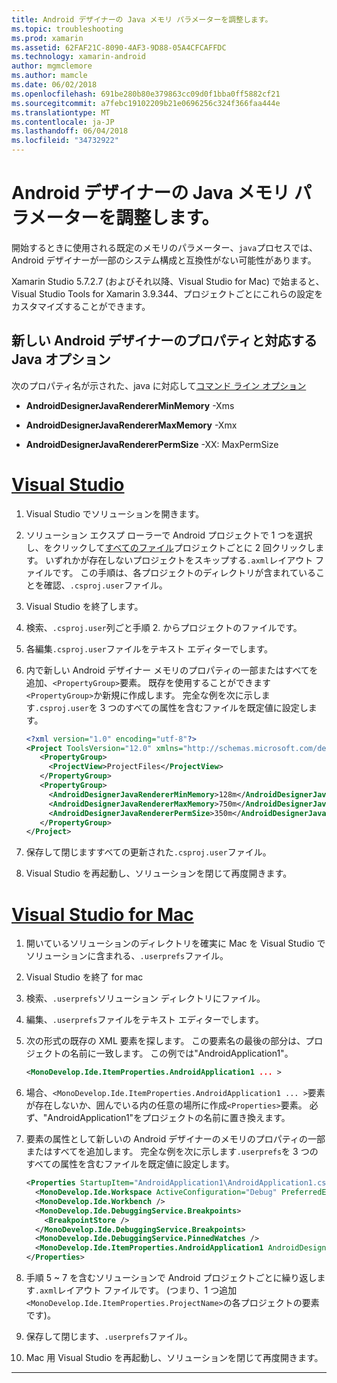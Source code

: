 ```yaml
---
title: Android デザイナーの Java メモリ パラメーターを調整します。
ms.topic: troubleshooting
ms.prod: xamarin
ms.assetid: 62FAF21C-8090-4AF3-9D88-05A4CFCAFFDC
ms.technology: xamarin-android
author: mgmclemore
ms.author: mamcle
ms.date: 06/02/2018
ms.openlocfilehash: 691be280b80e379863cc09d0f1bba0ff5882cf21
ms.sourcegitcommit: a7febc19102209b21e0696256c324f366faa444e
ms.translationtype: MT
ms.contentlocale: ja-JP
ms.lasthandoff: 06/04/2018
ms.locfileid: "34732922"
---
```

# <a name="adjusting-java-memory-parameters-for-the-android-designer"></a>Android デザイナーの Java メモリ パラメーターを調整します。

開始するときに使用される既定のメモリのパラメーター、`java`プロセスでは、Android デザイナーが一部のシステム構成と互換性がない可能性があります。

Xamarin Studio 5.7.2.7 (およびそれ以降、Visual Studio for Mac) で始まると、Visual Studio Tools for Xamarin 3.9.344、プロジェクトごとにこれらの設定をカスタマイズすることができます。

## <a name="new-android-designer-properties-and-corresponding-java-options"></a>新しい Android デザイナーのプロパティと対応する Java オプション

次のプロパティ名が示された、java に対応して[コマンド ライン オプション](http://docs.oracle.com/javase/7/docs/technotes/tools/windows/java.html)

- **AndroidDesignerJavaRendererMinMemory** -Xms

- **AndroidDesignerJavaRendererMaxMemory** -Xmx

- **AndroidDesignerJavaRendererPermSize** -XX: MaxPermSize


# <a name="visual-studiotabvswin"></a>[Visual Studio](#tab/vswin)

1.  Visual Studio でソリューションを開きます。

2.  ソリューション エクスプ ローラーで Android プロジェクトで 1 つを選択し、をクリックして[すべてのファイル](https://msdn.microsoft.com/en-us/library/4afxey9h.aspx)プロジェクトごとに 2 回クリックします。 いずれかが存在しないプロジェクトをスキップする`.axml`レイアウト ファイルです。 この手順は、各プロジェクトのディレクトリが含まれていることを確認、`.csproj.user`ファイル。

3.  Visual Studio を終了します。

4.  検索、`.csproj.user`列ごと手順 2. からプロジェクトのファイルです。

5.  各編集`.csproj.user`ファイルをテキスト エディターでします。

6.  内で新しい Android デザイナー メモリのプロパティの一部またはすべてを追加、`<PropertyGroup>`要素。 既存を使用することができます`<PropertyGroup>`か新規に作成します。 完全な例を次に示します`.csproj.user`を 3 つのすべての属性を含むファイルを既定値に設定します。

    ```xml
    <?xml version="1.0" encoding="utf-8"?>
    <Project ToolsVersion="12.0" xmlns="http://schemas.microsoft.com/developer/msbuild/2003">
       <PropertyGroup>
         <ProjectView>ProjectFiles</ProjectView>
       </PropertyGroup>
       <PropertyGroup>
         <AndroidDesignerJavaRendererMinMemory>128m</AndroidDesignerJavaRendererMinMemory>
         <AndroidDesignerJavaRendererMaxMemory>750m</AndroidDesignerJavaRendererMaxMemory>
         <AndroidDesignerJavaRendererPermSize>350m</AndroidDesignerJavaRendererPermSize>
       </PropertyGroup>
    </Project>
    ```

7.  保存して閉じますすべての更新された`.csproj.user`ファイル。

8.  Visual Studio を再起動し、ソリューションを閉じて再度開きます。

# <a name="visual-studio-for-mactabvsmac"></a>[Visual Studio for Mac](#tab/vsmac)

1.  開いているソリューションのディレクトリを確実に Mac を Visual Studio でソリューションに含まれる、`.userprefs`ファイル。

2.  Visual Studio を終了 for mac

3.  検索、`.userprefs`ソリューション ディレクトリにファイル。

4.  編集、`.userprefs`ファイルをテキスト エディターでします。

5.  次の形式の既存の XML 要素を探します。 この要素名の最後の部分は、プロジェクトの名前に一致します。 この例では"AndroidApplication1"。

    ```xml
    <MonoDevelop.Ide.ItemProperties.AndroidApplication1 ... >
    ```

6.  場合、`<MonoDevelop.Ide.ItemProperties.AndroidApplication1 ... >`要素が存在しないか、囲んでいる内の任意の場所に作成`<Properties>`要素。 必ず、"AndroidApplication1"をプロジェクトの名前に置き換えます。

7.  要素の属性として新しいの Android デザイナーのメモリのプロパティの一部またはすべてを追加します。 完全な例を次に示します`.userprefs`を 3 つのすべての属性を含むファイルを既定値に設定します。

    ```xml
    <Properties StartupItem="AndroidApplication1\AndroidApplication1.csproj">
      <MonoDevelop.Ide.Workspace ActiveConfiguration="Debug" PreferredExecutionTarget="Android.SelectDevice" />
      <MonoDevelop.Ide.Workbench />
      <MonoDevelop.Ide.DebuggingService.Breakpoints>
        <BreakpointStore />
      </MonoDevelop.Ide.DebuggingService.Breakpoints>
      <MonoDevelop.Ide.DebuggingService.PinnedWatches />
      <MonoDevelop.Ide.ItemProperties.AndroidApplication1 AndroidDesignerJavaRendererMinMemory="128m" AndroidDesignerJavaRendererMaxMemory="750m" AndroidDesignerJavaRendererPermSize="350m" />
    </Properties>
    ```

8.  手順 5 ~ 7 を含むソリューションで Android プロジェクトごとに繰り返します`.axml`レイアウト ファイルです。 (つまり、1 つ追加`<MonoDevelop.Ide.ItemProperties.ProjectName>`の各プロジェクトの要素です)。

9.  保存して閉じます、`.userprefs`ファイル。

10. Mac 用 Visual Studio を再起動し、ソリューションを閉じて再度開きます。

-----

